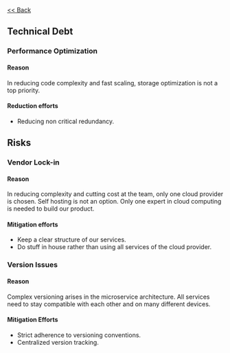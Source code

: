 [<< Back](/README.md)

## Technical Debt

### Performance Optimization

#### Reason

In reducing code complexity and fast scaling, storage optimization is not a top priority.

#### Reduction efforts

- Reducing non critical redundancy.

## Risks

### Vendor Lock-in 

#### Reason 

In reducing complexity and cutting cost at the team, only one cloud provider is chosen. Self hosting is not an option. Only one expert in cloud computing is needed to build our product.

#### Mitigation efforts

- Keep a clear structure of our services. 
- Do stuff in house rather than using all services of the cloud provider.

### Version Issues

#### Reason

Complex versioning arises in the microservice architecture. All services need to stay compatible with each other and on many different devices. 

#### Mitigation Efforts

- Strict adherence to versioning conventions.
- Centralized version tracking.
